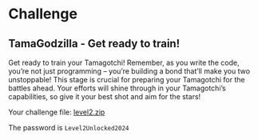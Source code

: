 # Challenge

## TamaGodzilla - Get ready to train!

Get ready to train your Tamagotchi! Remember, as you write the code, you’re not just programming – you’re building a bond that’ll make you two unstoppable! This stage is crucial for preparing your Tamagotchi for the battles ahead. Your efforts will shine through in your Tamagotchi’s capabilities, so give it your best shot and aim for the stars!


Your challenge file: [level2.zip](./level2.zip)


The password is `Level2Unlocked2024`
